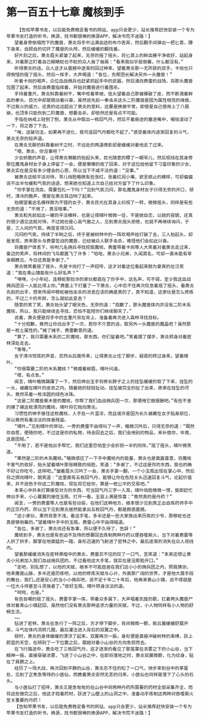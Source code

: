 # 第一百五十七章 魔核到手
        【告知苹果书友，以后能免费稳定看书的网站、app只会更少，站长推荐赶快安装一个专为苹果书友打造的听书，换源，找书都很棒的换源APP，解决书荒不迷路！】
       望着身旁倒塌而下的魔兽，萧炎将手中沾满血迹的布巾丢弃，然后翻手间弹出一把匕首，蹲下身来，自顾自的切开了魔兽的头颅，然后缓缓的翻找着。
       好片刻之后，萧炎眉头紧皱了起来，无奈的摇了摇头，将匕首上的鲜血搽干净收好，站起身来，对着那正盯着自己眼睛眨也不眨的众人耸了耸肩：“看来我似乎挺倒霉，什么都没有。”
       听得萧炎的话，众人这才从震撼中逐渐的回过神来，望着萧炎那一无所获的双手，卡岗也只得惋惜的摇了摇头，然后一挥手，大声喝道：“各位，先帮团长解决另外一头魔兽！”
       听着卡岗的喝声，众位血战佣兵也赶紧抓起手中的武器，然后涌向费雷的战场，将那头魔兽包围了起来，然后由费雷指挥着，开始对魔兽进行着围杀。
       手持着重尺，萧炎斜靠着树干，嘴中咬着草根，低头望着自己那被搽破了皮，而不断滴着鲜血的拳头，目光中却是跳动着兴奋，虽然说先前一拳击杀这头二阶魔兽是因为属性相克的缘故，不过紫火的威力，还真的远远超出了萧炎的意料，这要是换做平常，即使是自己使用上了八极崩，也顶多只能伤到二阶魔兽，想要击杀，却依然还是有点不可能。
       手指在纳戒上轻刨了刨，萧炎从中取出一枚回气丹，然后不着痕迹的塞进嘴中，喉咙滚动了一下，将之吞了下去。
       “唉，这破功法，如果再不进化，我可连回气丹都吃不起了。”感受着体内逐渐回复的斗气，萧炎无奈的轻声道。
       在萧炎无聊的斜靠着树干之时，不远处的两道倩影却是缓缓对着他走了过来。
       “喂，萧炎，你没事吧？”
       少女娇脆的声音，让得萧炎懒散的抬起头来，目光随意的瞟了一眼苓儿，然后视线在其身旁那位魔鬼身材女子身上停留了一会，便是懒懒的收了回来，对于这位给他留下刁蛮印象的少女，萧炎实在是没有多少理会的心思，所以当下不咸不淡的道：“没事。”
       被萧炎这般平淡对待，苓儿俏脸略微有些涨红，张着红润小嘴，欲言欲止的模样，可却偏偏说不出半句缓和气氛的话语，想来她也知道上次自己给对方留下了什么印象。
       “你手掌在流血，需要包扎一下吗？”见到气氛沉闷，那名魔鬼身材女子只得无奈的开口，顿时，清冷的脆声，便是在萧炎耳边响了起来。
       抬眼望着这名模样颇为不错的女子，萧炎目光在其身上扫视了一转，微微摇头，同样是有些无奈的道：“不用了，真没啥事。”
       萧炎和先前如出一辙的平淡模样，也是让得晴叶微微一怔，不是她自恋，以她的容貌，还真的很少遇见这般对待，不过她也是心高气傲之人，见到萧炎摇头拒绝，也就不再继续询问，于是，三人间的气氛，再度变得沉闷。
       沉闷的气氛，持续了半晌之后，终于是被树林中的一阵欢喝声给打破了去，三人抬起头，却是发现，原来那头与费雷苦战的魔兽，已经被众人联手击杀，难怪他们会如此兴奋。
       将魔兽尸体丢下，吩咐几名佣兵寻找挖取魔核，费雷带着卡岗等人大笑着对着萧炎走过来，豪迈的笑声，将林间的飞鸟都震飞了许多：“哈哈，萧炎小兄弟，久闻其名，可却一直未能有幸亲眼瞧见，今日还真是多谢了。”
       萧炎微笑着摇了摇头，先是卡岗打了一声招呼，这才对着这位看起来颇为豪爽的壮汉笑道：“我在青山镇能有什么好名声？”
       “嘿嘿，小小年纪，连穆蛇那狡诈的家伙都栽在了你手中，这名声，可不弱，至少我这血战佣兵团没一人能比得上你。”费雷上下打量了一下萧炎，心中忍不住再次叹息着摇了摇头，看萧炎先前的出手，想来传闻中穆蛇被他击杀的消息应该的确是真的了，真不知道，这家伙是怎么修炼的，不过二十的年龄，怎么就如此变态？
       随意的笑了笑，萧炎抬头望了眼天色，无奈的道：“抱歉了，那头魔兽体内并没有二阶木系魔核，所以，我只能继续去寻找，恐怕不能陪你们继续聊天了。”
       说着，萧炎便是将手中的玄重尺背在背上，准备着再次进入森林寻找目标。
       “十分抱歉，竟然让你白出手了一次，若你不介意的话，取另外一头魔兽的魔晶吧？虽然那是一枚土属性的。”摊了摊手，费雷歉意的道。
       “算了，我只需要木系的二阶魔核，那东西，你们留着吧。”笑着摆了摆手，萧炎转身对着密林深处走去。
       “等等。”
       女子清冷悦耳的声音，忽然从后面传来，让得萧炎止住了脚步，疑惑的转过身来，望着晴叶。
       “你很需要二阶的木系魔核？”微蹙着柳眉，晴叶问道。
       “嗯，有点急。”
       闻言，晴叶略微踌躇了一下，然后伸出玉手将修长脖子之上的挂坠缓缓的取了下来，挂坠的一头，被藏在晴叶的皮衣之内，随着她的轻轻扯动，挂坠被完全的扯了出来，原来在挂坠的尽头，竟然吊着一枚浑圆的绿色冰珠。
       “这是二阶魔兽葵木兽的魔核，你帮了我们血战佣兵团一次，那便用它做报酬吧。”有些不舍的摸了摸这枚漂亮的魔核，晴叶将它抛向萧炎。
       习惯性的伸手接住这枚魔核，入手处一片温凉，而且或许是因为长久被藏在女子贴身部位，所以竟然有着淡淡的体香残留。
       “晴叶…”见到晴叶的举动，一旁的费雷不由得叫了一声，略微沉吟后，只得无奈的道：“既然你自愿，便随你吧，不过这是你的私物，待会回去之后，我们会用别的物品，来补偿你，毕竟，这是团规。”
       “不用了，若不是他出手帮忙，我们这里恐怕至少会折损一半的同伴。”摇了摇头，晴叶微笑道。
       “果然是二阶的木系魔核。”略微感应了一下手中魔核内的能量，萧炎也是面露喜意，将魔核不客气的收好，抬头望着晴叶那张精致的俏脸，笑道：“多谢了，不过这是你的东西，我也的确不好让你吃亏，这样吧…”皱着眉头沉吟了一会，萧炎手掌一翻，一个小玉瓶出现在掌心中，然后将之掷向晴叶，朗笑道：“这里面有五枚回气丹，能够让你在危险关头迅速回复斗气，论起价值来，并不逊色于你这二阶魔核，现在将它给你，算是一桩公平的交易吧。”
       本来心中并未打算接受对方的东西，可当回气丹三字一入耳，晴叶俏脸微微一愣，旋即赶忙伸出手来，小心翼翼的接住玉瓶，打开一看，玉容上满是惊喜：“竟然真的是丹药？”
       闻言，一旁的费雷等人也是有些动容，在他们这种地方，根本很少见到真正出自炼药师手中的正宗丹药，所以当下见到萧炎居然能拿出五枚回气丹，都是颇感震撼。
       “这小家伙，果然背景不浅，看这手笔，多半还是一些大家族出来历练的少爷，那穆蛇也还真是够倒霉的。”望着晴叶手中的玉瓶，费雷心中不由得暗道。
       “各位，多谢了，萧炎尚还有急事，所以便不久待了，告辞！”
       魔核到手，萧炎也是有些迫不及待的想要回去炼制两种丹药以便吞噬紫火，当下对着费雷等人拱了拱手，脚掌在地面猛的一踏，身形迅速的飞射进了密林之中，最后逐渐的消失在众人视线内。
       望着那缓缓消失在密林黑暗中的萧炎，费雷忍不住的叹了一口气，苦笑道：“本来还想让萧炎小兄弟加入我们血战佣兵团的，不过看他这大手笔，我实在是没那脸开口。”
       “走吧，别乱想了，以他的天赋，根本不可能屈居在我们这小小的佣兵团之内，照我猜测，他来魔兽山脉，多半还是历练吧，以他的修炼天赋与心计，外面那广阔的世界，才是他大展手段的舞台，我们…还是安心的当小小佣兵吧，说不定十年二十年后，他再来青山小镇，说不得就是一位大斗师甚至斗灵强者了。”收好玉瓶，晴叶转身淡淡的道。
       “呵呵，也是。”
       有些自嘲的摇了摇头，费雷手掌一挥，带着众多属下，大声唱着凯旋的歌，扛着两头魔兽尸体对着青山小镇赶回，虽然他们没有萧炎那种追求力量的天赋，不过，小人物同样有小人物的舒畅生活。
       ……
       钻进了密林，萧炎在急行了一阵之后，方才停下脚步，背间微微一颤，紫云翼缓缓舒展开来，斗气在体内流转几圈，最后灌注进入背后的双翼之中。
       顿时，萧炎的身体缓缓的漂浮了起来，双翼再次一振，身形便是直接冲破树林的束缚，跃上蔚蓝的天空，在辨别了一下位置之后，展翅对着小山谷的方向急掠而去。
       在飞行路途中，萧炎吃了三枚回气丹，这才逐渐的看见了那笼罩在浓雾之下的小山谷，当下精神一振，直接穿破浓雾，飞进了小山谷之中，在即将落地之时，萧炎双翼微颤，化为纹身，贴在了肩膀之上。
       经历了一场大战，再次回到平静的山谷，萧炎忍不住的松了一口气，快步来到谷中的茅屋处，见到了正焦急等待的小医仙，而瞧着萧炎安然无恙的归来，小医仙也同样是落下了心头的石头。
       与小医仙打了招呼，萧炎又是急匆匆的在山谷中将两种丹药所需要的药材全部采集齐全，而将这些做完之后，他这才抱着药材，跃进了山壁上的山洞之中，准备动手炼制这两种对吞噬紫火至关重要的丹药！
       【告知苹果书友，以后能免费稳定看书的网站、app只会更少，站长推荐赶快安装一个专为苹果书友打造的听书，换源，找书都很棒的换源APP，解决书荒不迷路！】